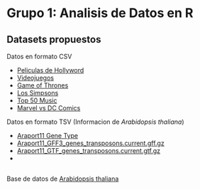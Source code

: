 # Grupo 1:  Analisis de Datos en R

## Datasets propuestos

Datos en formato CSV

* [Peliculas de Hollyword](https://github.com/reisanar/datasets/blob/master/HollywoodMovies.csv)
* [Videojuegos](https://github.com/leomaurodesenv/game-datasets#dataset)
* [Game of Thrones](https://github.com/TheMLGuy/Game-of-Thrones-Dataset/blob/master/character-deaths.csv)
* [Los Simpsons](https://github.com/witwall/gdocjdbc/blob/master/doc/Simpsons%20Characters.csv)
* [Top 50 Music](https://gist.github.com/rioto9858/ff72b72b3bf5754d29dd1ebf898fc893)
* [Marvel vs DC Comics](https://github.com/cosmoduende/r-marvel-vs-dc/tree/main/dataset_shdb)

Datos en formato TSV (Informacion de *Arabidopsis thaliana*)

* [Araport11 Gene Type](https://www.arabidopsis.org/download_files/Genes/Araport11_genome_release/Araport11_gene_type)
* [Araport11_GFF3_genes_transposons.current.gff.gz](https://www.arabidopsis.org/download_files/Genes/Araport11_genome_release/Araport11_GFF3_genes_transposons.current.gff.gz)
* [Araport11_GTF_genes_transposons.current.gtf.gz](https://www.arabidopsis.org/download_files/Genes/Araport11_genome_release/Araport11_GTF_genes_transposons.current.gtf.gz)
* []()


## 

Base de datos de [Arabidopsis thaliana](https://www.arabidopsis.org/download/index-auto.jsp?dir=%2Fdownload_files%2FGenes%2FAraport11_genome_release)



